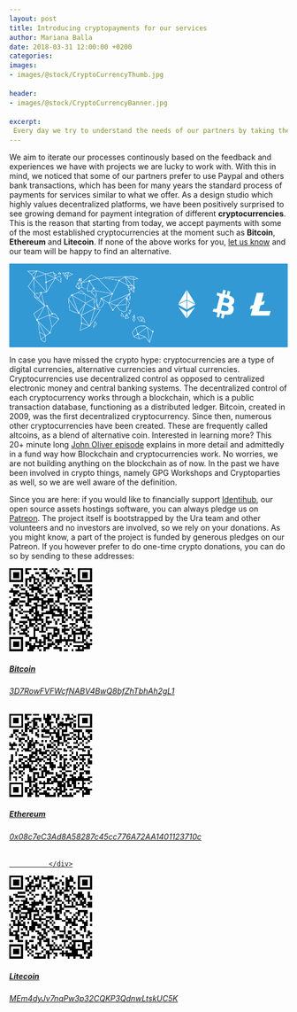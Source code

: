 ```yaml
---
layout: post
title: Introducing cryptopayments for our services
author: Mariana Balla
date: 2018-03-31 12:00:00 +0200
categories: 
images:
- images/@stock/CryptoCurrencyThumb.jpg

header:
- images/@stock/CryptoCurrencyBanner.jpg

excerpt:
 Every day we try to understand the needs of our partners by taking their feedback seriously. During this process we have noticed that some of our partners prefer to use Paypal and others bank transactions, which has been for many years the standard process of payments for services similar to what we offer.[…]
---
```


We aim to iterate our processes continously based on the feedback and experiences we have with projects we are lucky to work with. With this in mind, we noticed that some of our partners prefer to use Paypal and others bank transactions, which has been for many years the standard process of payments for services similar to what we offer. As a design studio which highly values decentralized platforms, we have been positively surprised to see growing demand for payment integration of different **cryptocurrencies**. This is the reason that starting from today, we accept payments with some of the most established cryptocurrencies at the moment such as **Bitcoin**, **Ethereum** and **Litecoin**. If none of the above works for you, [let us know](mailto:hello@ura.design) and our team will be happy to find an alternative.

<div class="large-10 large-centered centered-text columns">
<img src="/images/@stock/CryptoCurrencyBanner.jpg">
</div>
<div class="two spacing"></div>

In case you have missed the crypto hype: cryptocurrencies are a type of digital currencies, alternative currencies and virtual currencies. Cryptocurrencies use decentralized control as opposed to centralized electronic money and central banking systems. The decentralized control of each cryptocurrency works through a blockchain, which is a public transaction database, functioning as a distributed ledger. Bitcoin, created in 2009, was the first decentralized cryptocurrency. Since then, numerous other cryptocurrencies have been created. These are frequently called altcoins, as a blend of alternative coin.
Interested in learning more? This 20+ minute long [John Oliver episode](https://www.youtube.com/watch?v=g6iDZspbRMg) explains in more detail and admittedly in a fund way how Blockchain and cryptocurrencies work. No worries, we are not building anything on the blockchain as of now. In the past we have been involved in crypto things, namely GPG Workshops and Cryptoparties as well, so we are well aware of the definition.

Since you are here: if you would like to financially support [Identihub](https://identihub.co/), our open source assets hostings software, you can always pledge us on [Patreon](https://www.patreon.com/ura). The project itself is bootstrapped by the Ura team and other volunteers and no investors are involved, so we rely on your donations.
As you might know, a part of the project is funded by generous pledges on our Patreon. If you however prefer to do one-time crypto donations, you can do so by sending to these addresses: 

<div class="row">
 <div class="large-9 large-centered centered-text columns">
  <div class="work-wrapper">
    <a href="" target="blank" class="work space">
              <img src="/images/@stock/bitcoin.png" alt="">
              <div class="info center">
                <h5>Bitcoin</h5>
                <h6>3D7RowFVFWcfNABV4BwQ8bfZhTbhAh2gL1</h6>
              </div>
     </a>
       <a href="" target="blank" class="work space">
              <img src="/images/@stock/ethereum.png" alt="">
              <div class="info center">
                <h5>Ethereum</h5>
                <h6>0x08c7eC3Ad8A58287c45cc776A72AA1401123710c</h6>

              </div>
   </a>
       <a href="" target="blank" class="work space">
              <img src="/images/@stock/litecoin.png" alt="">
              <div class="info center">
                <h5>Litecoin</h5>
                <h6>MEm4dyJv7nqPw3p32CQKP3QdnwLtskUC5K</h6>
              </div>
   </a>
      </div>
    </div>
</div>
